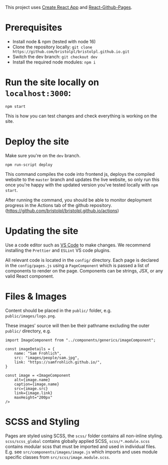 This project uses [Create React App](https://github.com/facebook/create-react-app) and [React-Github-Pages](https://github.com/gitname/react-gh-pages).

# Prerequisites
- Install node & npm (tested with node 16)
- Clone the repository locally: `git clone https://github.com/bristolpl/bristolpl.github.io.git`
- Switch the dev branch: `git checkout dev`
- Install the required node modules: `npm i`

# Run the site locally on `localhost:3000`:
`npm start`

This is how you can test changes and check everything is working on the site.

# Deploy the site
Make sure you're on the `dev` branch.

`npm run-script deploy`

This command compiles the code into frontend js, deploys the compiled website to the `master` branch and updates the live website, so only run this once you're happy with the updated version you've tested locally with `npm start`.

After running the command, you should be able to monitor deployment progress in the Actions tab of the github repository. (https://github.com/bristolpl/bristolpl.github.io/actions)

# Updating the site
Use a code editor such as [VS Code](https://code.visualstudio.com/) to make changes. We recommend installing the `Prettier` and `ESLint` VS code plugins.

All relevant code is located in the `config/` directory. Each page is declared in the `config/pages.js` using a `PageComponent` which is passed a list of components to render on the page. Components can be strings, JSX, or any valid React component.

# Files & Images
Content should be placed in the `public/` folder, e.g. `public/images/logo.png`.

These images' source will then be their pathname excluding the outer `public/` directory, e.g.
```JSX
import ImageComponent from "../components/generics/imageComponent";

const imageDetails = {
    name: "Sam Frohlich",
    src: "images/people/sam.jpg",
    link: "https://samfrohlich.github.io/",
}

const image = <ImageComponent
    alt={image.name}
    caption={image.name}
    src={image.src}
    link={image.link}
    maxHeight="200px"
/>

```

# SCSS and Styling
Pages are styled using SCSS, the `scss/` folder contains all non-inline styling. `scss/scss_global` contains globally applied SCSS, `scss/*.module.scss` contains modular scss that must be imported and used in individual files. E.g. see `src/components/images/image.js` which imports and uses module specific classes from `src/scss/image.module.scss`.